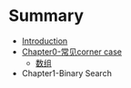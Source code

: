 # Summary

* [Introduction](README.md)
* [Chapter0-常见corner case](chapter1.md)
  * [数组](chapter1/shu-zu.md)
* Chapter1-Binary Search

